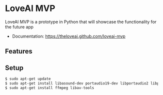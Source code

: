 # LoveAI MVP

LoveAI MVP is a prototype in Python that will showcase the functionality for the
future app

- Documentation: https://theloveai.github.com/loveai-mvp

## Features

## Setup

```bash
$ sudo apt-get update
$ sudo apt-get install libasound-dev portaudio19-dev libportaudio2 libportaudiocpp0
$ sudo apt-get install ffmpeg libav-tools
```
